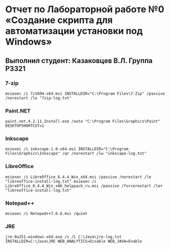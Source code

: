 # Отчет по Лабораторной работе №0 «Создание скрипта для автоматизации установки под Windows»
## Выполнил студент: Казаковцев В.Л. Группа P3321
### 7-zip
`msiexec /i 7z1604-x64.msi INSTALLDIR="C:\Program Files\7-Zip" /passive /norestart /le "7zip-log.txt"`

### Paint.NET
`paint.net.4.2.11.Install.exe /auto "C:\Program Files\Graphics\Paint" DESKTOPSHORTCUT=1`

### Inkscape
`msiexec /i inkscape-1.0-x64.msi INSTALLDIR="C:\Program Files\Graphics\Inkscape" /qr /norestart /lw "inkscape-log.txt"`

### LibreOffice
`msiexec /i LibreOffice_6.4.4_Win_x64.msi /passive /norestart /le "libreoffice-install-log.txt"
msiexec /i LibreOffice_6.4.4_Win_x86_helppack_ru.msi /passive /forcerestart /le+ "libreoffice-install-log.txt"`

### Notepad++
`msiexec /i Notepad++7.6.6.msi /quiet`

### JRE
`jre-8u251-windows-x64.exe /s /L C:\Java\jre-log.txt INSTALLDIR=C:\Java\JRE WEB_ANALYTICS=Disable WEB_JAVA=Enable`
